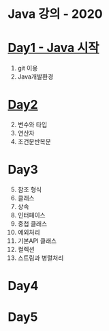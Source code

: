 # Java 강의 - 2020

# [Day1 - Java 시작](/day1.md)

1. git 이용
2. Java개발환경

# [Day2](/day2.md)

2. 변수와 타입
3. 연산자
4. 조건문반복문

# Day3

5. 참조 형식
6. 클래스
7. 상속
8. 인터페이스
9. 중첩 클래스
10. 예외처리
11. 기본API 클래스
15. 컬렉션
16. 스트림과 병렬처리

# Day4


# Day5

